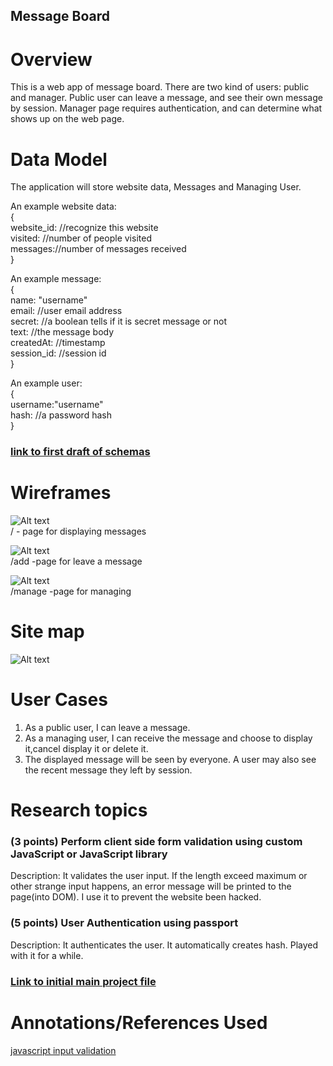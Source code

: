 ## Message Board

# Overview
This is a web app of message board. There are two kind of users: public and manager. Public user can leave a message, and see their own message by session. Manager page requires authentication, and can determine what shows up on the web page.

# Data Model

The application will store website data, Messages and Managing User.

An example website data:  
{  
  website_id: //recognize this website  
  visited: //number of people visited  
  messages://number of messages received  
}


An example message:  
{  
  name: "username"  
  email: //user email address  
  secret: //a boolean tells if it is secret message or not  
  text: //the message body  
  createdAt: //timestamp   
  session_id: //session id  
}  

An example user:  
{  
  username:"username"  
  hash: //a password hash  
}  

### [link to first draft of schemas](/db.js)

# Wireframes



![Alt text](/public/img/display.png?raw=true "display")
<br/>
/ - page for displaying messages

![Alt text](/public/img/add.png?raw=true "display")
<br/>
/add  -page for leave a message

![Alt text](/public/img/manage.png?raw=true "display")
<br/>
/manage  -page for managing

# Site map

![Alt text](/public/img/sitemap.png?raw=true "display")


# User Cases
1. As a public user, I can leave a message.
2. As a managing user, I can receive the message and choose to display it,cancel display it or delete it.
3. The displayed message will be seen by everyone. A user may also see the recent message they left by session.

# Research topics
### (3 points) Perform client side form validation using custom JavaScript or JavaScript library
Description: It validates the user input. If the length exceed maximum or other strange input happens, an error message will be printed to the page(into DOM). I use it to prevent the website been hacked. 
### (5 points) User Authentication using passport
Description: It authenticates the user. It automatically creates hash. Played with it for a while.

### [Link to initial main project file](/app.js)

# Annotations/References Used
[javascript input validation](https://www.w3schools.com/js/js_validation.asp)
